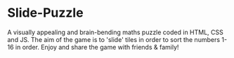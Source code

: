 # Slide-Puzzle
A visually appealing and brain-bending maths puzzle coded in HTML, CSS and JS. The aim of the game is to 'slide' tiles in order to sort the numbers 1-16 in order. Enjoy and share the game with friends &amp; family!
